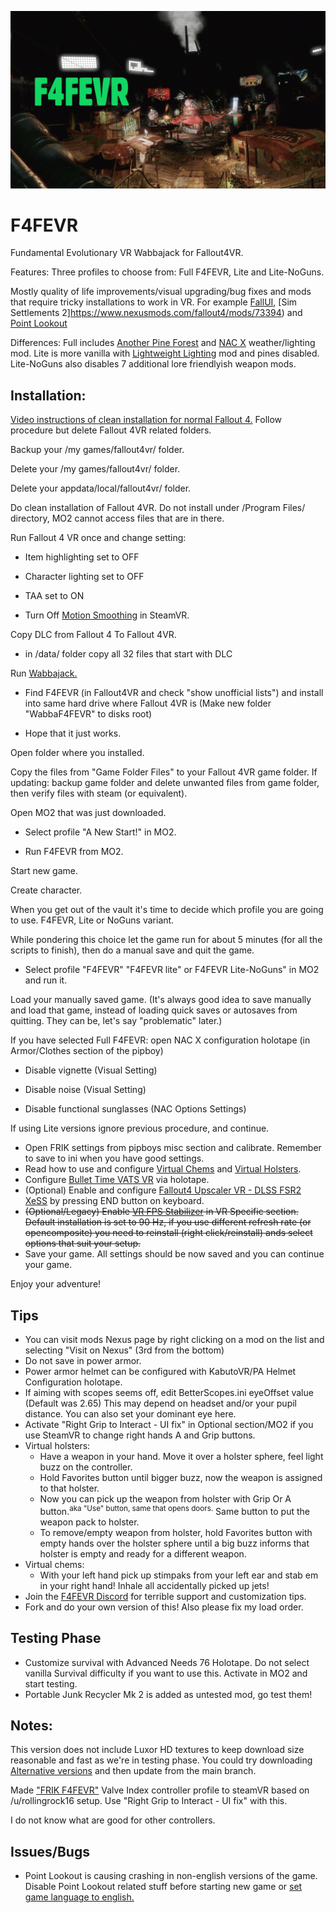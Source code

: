 ![F4FEVR](https://raw.githubusercontent.com/ajantaju/F4FEVR/main/f4fevr_2.webp)

# F4FEVR
Fundamental Evolutionary VR Wabbajack for Fallout4VR.

Features: Three profiles to choose from: Full F4FEVR, Lite and Lite-NoGuns.

Mostly quality of life improvements/visual upgrading/bug fixes and mods that require tricky installations to work in VR. For example [FallUI](https://www.nexusmods.com/fallout4/mods/48758), [Sim Settlements 2]https://www.nexusmods.com/fallout4/mods/73394) and [Point Lookout](https://www.nexusmods.com/fallout4/mods/73394)

Differences: Full includes [Another Pine Forest](https://www.nexusmods.com/fallout4/mods/54027) and [NAC X](https://www.nexusmods.com/fallout4/mods/46722) weather/lighting mod. Lite is more vanilla with [Lightweight Lighting](https://www.nexusmods.com/fallout4/mods/57680) mod and pines disabled. Lite-NoGuns also disables 7 additional lore friendlyish weapon mods.


## Installation:

[Video instructions of clean installation for normal Fallout 4.](https://youtu.be/zwTJ3jImCiQ) Follow procedure but delete Fallout 4VR related folders.

Backup your /my games/fallout4vr/ folder.

Delete your /my games/fallout4vr/ folder.

Delete your appdata/local/fallout4vr/ folder.

Do clean installation of Fallout 4VR. Do not install under /Program Files/ directory, MO2 cannot access files that are in there.

Run Fallout 4 VR once and change setting:

  - Item highlighting set to OFF
  
  - Character lighting set to OFF
  
  - TAA set to ON
  
  - Turn Off [Motion Smoothing](https://steamcommunity.com/app/250820/discussions/0/2251182852569611901/) in SteamVR.


Copy DLC from Fallout 4 To Fallout 4VR.


  - in /data/ folder copy all 32 files that start with DLC


Run [Wabbajack.](https://www.wabbajack.org/ "Remember to install!")


  - Find F4FEVR (in Fallout4VR and check "show unofficial lists") and install into same hard drive where Fallout 4VR is (Make new folder "WabbaF4FEVR" to disks root)
  
  - Hope that it just works.


Open folder where you installed.

Copy the files from "Game Folder Files" to your Fallout 4VR game folder. If updating: backup game folder and delete unwanted files from game folder, then verify files with steam (or equivalent).

Open MO2 that was just downloaded.

- Select profile "A New Start!" in MO2.

- Run F4FEVR from MO2.


Start new game.

Create character.

When you get out of the vault it's time to decide which profile you are going to use. F4FEVR, Lite or NoGuns variant.

While pondering this choice let the game run for about 5 minutes (for all the scripts to finish), then do a manual save and quit the game.

- Select profile "F4FEVR" "F4FEVR lite" or F4FEVR Lite-NoGuns" in MO2 and run it.

Load your manually saved game. (It's always good idea to save manually and load that game, instead of loading quick saves or autosaves from quitting. They can be, let's say "problematic" later.)

If you have selected Full F4FEVR: open NAC X configuration holotape (in Armor/Clothes section of the pipboy)

  - Disable vignette (Visual Setting)
  
  - Disable noise (Visual Setting)
  
  - Disable functional sunglasses (NAC Options Settings)

If using Lite versions ignore previous procedure, and continue.

- Open FRIK settings from pipboys misc section and calibrate. Remember to save to ini when you have good settings.
- Read how to use and configure [Virtual Chems](https://www.nexusmods.com/fallout4/mods/53625/ "Configured with Holotape") and [Virtual Holsters](https://www.nexusmods.com/fallout4/mods/51224/ "Hold favorites button to assign weapon to holster").
- Configure [Bullet Time VATS VR](https://www.nexusmods.com/fallout4/mods/72502) via holotape.
- (Optional) Enable and configure [Fallout4 Upscaler VR - DLSS FSR2 XeSS](https://www.nexusmods.com/fallout4/mods/73715) by pressing END button on keyboard.
- ~~(Optional/Legacy) Enable [VR FPS Stabilizer](https://www.nexusmods.com/fallout4/mods/65961?tab=description) in VR Specific section. Default installation is set to 90 Hz, if you use different refresh rate (or opencomposite) you need to reinstall (right click/reinstall) ands select options that suit your setup.~~
- Save your game. All settings should be now saved and you can continue your game.

Enjoy your adventure!

## Tips

- You can visit mods Nexus page by right clicking on a mod on the list and selecting "Visit on Nexus" (3rd from the bottom)
- Do not save in power armor.
- Power armor helmet can be configured with KabutoVR/PA Helmet Configuration holotape.
- If aiming with scopes seems off, edit BetterScopes.ini eyeOffset value (Default was 2.65) This may depend on headset and/or your pupil distance. You can also set your dominant eye here.
- Activate "Right Grip to Interact - UI fix" in Optional section/MO2 if you use SteamVR to change right hands A and Grip buttons.
- Virtual holsters:
  - Have a weapon in your hand. Move it over a holster sphere, feel light buzz on the controller.
  - Hold Favorites button until bigger buzz, now the weapon is assigned to that holster.
  - Now you can pick up the weapon from holster with Grip Or A button.<sup>aka "Use" button, same that opens doors.</sup> Same button to put the weapon pack to holster.
  - To remove/empty weapon from holster, hold Favorites button with empty hands over the holster sphere until a big buzz informs that holster is empty and ready for a different weapon.
- Virtual chems:
  - With your left hand pick up stimpaks from your left ear and stab em in your right hand! Inhale all accidentally picked up jets!
 - Join the [F4FEVR Discord](https://discord.gg/Mn8FPYtGCK) for terrible support and customization tips.
 - Fork and do your own version of this! Also please fix my load order.

## Testing Phase

- Customize survival with Advanced Needs 76 Holotape. Do not select vanilla Survival difficulty if you want to use this. Activate in MO2 and start testing.
- Portable Junk Recycler Mk 2 is added as untested mod, go test them!

## Notes:
This version does not include Luxor HD textures to keep download size reasonable and fast as we're in testing phase. You could try downloading [Alternative versions](https://github.com/ajantaju/F4FEVR/tree/main/Alternatives) and then update from the main branch.

Made ["FRIK F4FEVR"](https://raw.githubusercontent.com/ajantaju/F4FEVR/main/images/FRIKF4FEVRIndexController.png) Valve Index controller profile to steamVR based on /u/rollingrock16 setup. Use "Right Grip to Interact - UI fix" with this.

I do not know what are good for other controllers.

## Issues/Bugs

- Point Lookout is causing crashing in non-english versions of the game. Disable Point Lookout related stuff before starting new game or [set game language to english.](https://youtu.be/kvmeHaTfquU?t=51)
